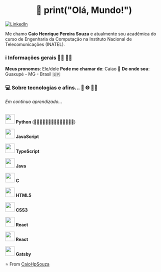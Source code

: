 <h1 align="center">👋 print("Olá, Mundo!") </h1> 

<a href="https://https://www.linkedin.com/in/caiohpsouza/" target="_blank"><img src="https://img.shields.io/badge/LinkedIn-%230077B5.svg?&style=flat-square&logo=linkedin&logoColor=white" alt="LinkedIn"></a>


<p>
    Me chamo <strong>Caio Henrique Pereira Souza</strong> e atualmente sou acadêmica do curso de Engenharia da Computação na Instituto Nacional de Telecomunicações (INATEL).
</p>
<h3>ℹ️ Informações gerais 👩‍💻 🏳️‍🌈</h3>
<strong>Meus pronomes</strong>: Ele/dele 
<strong>Pode me chamar de</strong>: Caiao 🙂
<strong>De onde sou</strong>: Guaxupé - MG - Brasil 🇧🇷

<h3>💻 Sobre tecnologias e afins... 🐍 🌐 👩‍💻</h3>
<h6>Em continuo aprendizado...</h6>
<img height="30" src="https://www.flaticon.com/svg/static/icons/svg/1822/1822899.svg"/> <strong> Python </strong> (💙💙💙💙💙💙💙💙💙💙💙💙💙💙)

<img height="30" src="https://www.flaticon.com/svg/static/icons/svg/919/919828.svg"/> <strong> JavaScript </strong> 

<img height="30" src="https://www.flaticon.com/svg/static/icons/svg/919/919832.svg"/> <strong> TypeScript </strong> 

<img height="30" src="https://www.flaticon.com/svg/static/icons/svg/226/226777.svg"/> <strong> Java </strong> 

<img height="30" src="https://www.flaticon.com/svg/static/icons/svg/2807/2807253.svg"/> <strong> C </strong> 

<img height="30" src="https://www.flaticon.com/svg/static/icons/svg/888/888859.svg"/> <strong> HTML5 </strong> 

<img height="30" src="https://www.flaticon.com/svg/static/icons/svg/888/888847.svg"/> <strong> CSS3 </strong> 

<img height="30" src="https://www.flaticon.com/svg/static/icons/svg/919/919851.svg"/> <strong> React</strong> 

<img height="30" src="https://www.flaticon.com/svg/static/icons/svg/919/919851.svg"/> <strong> React</strong>

<img height="30" src="https://seeklogo.com/images/G/gatsby-logo-1A245AD37F-seeklogo.com.png"/> <strong> Gatsby</strong> 


⭐️ From [CaioHpSouza](https://github.com/CaioHpSouza)
